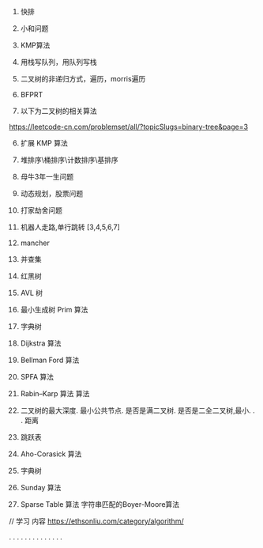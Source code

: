 1.  快排
2.  小和问题
3.  KMP算法
4.  用栈写队列，用队列写栈
5.  二叉树的非递归方式，遍历，morris遍历
7. BFPRT

8. 以下为二叉树的相关算法

https://leetcode-cn.com/problemset/all/?topicSlugs=binary-tree&page=3


6. 扩展 KMP 算法
7.  堆排序\桶排序\计数排序\基排序
6.  母牛3年一生问题
7.  动态规划，股票问题

8.  打家劫舍问题
9.  机器人走路,单行跳转 [3,4,5,6,7]
10.  mancher
11.  并查集
12.  红黑树
13.  AVL 树
14.  最小生成树 Prim 算法
15.  字典树
16.  Dijkstra 算法
17.  Bellman Ford 算法
18.  SPFA 算法
20.  Rabin–Karp 算法 算法
21.  二叉树的最大深度.  最小公共节点.  是否是满二叉树.  是否是二全二叉树,最小.  .  .  距离
22. 跳跃表
23. Aho-Corasick 算法
24. 字典树
25. Sunday 算法
26. Sparse Table 算法
字符串匹配的Boyer-Moore算法

// 学习 内容
https://ethsonliu.com/category/algorithm/

.  .  .  .  .  .  .  .  .  .  .  .  .  .  

